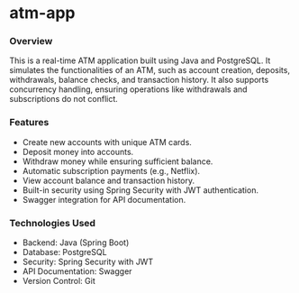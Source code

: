 # atm-app

### Overview
This is a real-time ATM application built using Java and PostgreSQL. It simulates the functionalities of an ATM, such as account creation, deposits, withdrawals, balance checks, and transaction history. It also supports concurrency handling, ensuring operations like withdrawals and subscriptions do not conflict.

### Features
* Create new accounts with unique ATM cards.
* Deposit money into accounts.
* Withdraw money while ensuring sufficient balance.
* Automatic subscription payments (e.g., Netflix).
* View account balance and transaction history.
* Built-in security using Spring Security with JWT authentication.
* Swagger integration for API documentation.

### Technologies Used
* Backend: Java (Spring Boot)
* Database: PostgreSQL
* Security: Spring Security with JWT
* API Documentation: Swagger
* Version Control: Git
